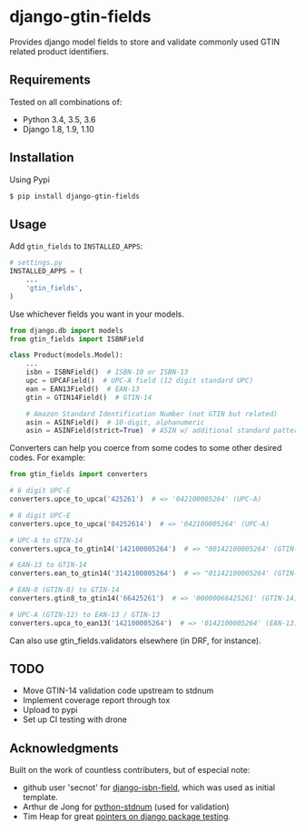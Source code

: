 # django-gtin-fields

Provides django model fields to store and validate commonly used GTIN related
product identifiers.

## Requirements

Tested on all combinations of:

* Python 3.4, 3.5, 3.6
* Django 1.8, 1.9, 1.10

## Installation

Using Pypi

```bash
$ pip install django-gtin-fields
```

## Usage 

Add `gtin_fields` to `INSTALLED_APPS`:

```python
# settings.py
INSTALLED_APPS = (
	...
	'gtin_fields',
)
```

Use whichever fields you want in your models.

```python
from django.db import models
from gtin_fields import ISBNField

class Product(models.Model):
	...
	isbn = ISBNField()  # ISBN-10 or ISBN-13
    upc = UPCAField()  # UPC-A field (12 digit standard UPC)
    ean = EAN13Field()  # EAN-13
    gtin = GTIN14Field()  # GTIN-14

    # Amazon Standard Identification Number (not GTIN but related)
    asin = ASINField()  # 10-digit, alphanumeric
    asin = ASINField(strict=True)  # ASIN w/ additional standard pattern rules
```

Converters can help you coerce from some codes to some other desired codes.
For example:

```python
from gtin_fields import converters

# 6 digit UPC-E
converters.upce_to_upca('425261')  # => '042100005264' (UPC-A)

# 8 digit UPC-E
converters.upce_to_upca('04252614')  # => '042100005264' (UPC-A)

# UPC-A to GTIN-14
converters.upca_to_gtin14('142100005264')  # => "00142100005264' (GTIN-14)

# EAN-13 to GTIN-14
converters.ean_to_gtin14('3142100005264')  # => "01142100005264' (GTIN-14)

# EAN-8 (GTIN-8) to GTIN-14
converters.gtin8_to_gtin14('66425261')  # => '00000066425261' (GTIN-14)

# UPC-A (GTIN-12) to EAN-13 / GTIN-13
converters.upca_to_ean13('142100005264')  # => '0142100005264' (EAN-13)
```

Can also use gtin_fields.validators elsewhere (in DRF, for instance).

## TODO

* Move GTIN-14 validation code upstream to stdnum
* Implement coverage report through tox
* Upload to pypi
* Set up CI testing with drone

## Acknowledgments

Built on the work of countless contributers, but of especial note:

* github user 'secnot' for [django-isbn-field](https://github.com/secnot/django-isbn-field), which was used as initial template.
* Arthur de Jong for [python-stdnum](https://github.com/arthurdejong/python-stdnum) (used for validation)
* Tim Heap for great [pointers on django package testing](http://timheap.me/b/django-package-tests/).
